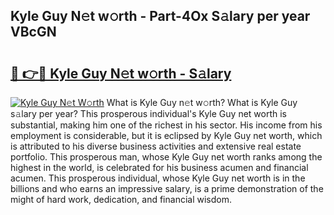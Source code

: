 ## Kyle Guy N𝚎t w𝚘rth - Part-4Ox S𝚊lary per year VBcGN

# <h2><a href="http://gc52e6o.nevu.top/?p=Kyle+Guy">🔗 👉🔴 Kyle Guy N𝚎t w𝚘rth - S𝚊lary</a></h2>

[![Kyle Guy N𝚎t W𝚘rth](https://i.imgur.com/Oavwk0R.jpeg)](http://gc52e6o.nevu.top/?p=Kyle+Guy)
What is Kyle Guy n𝚎t w𝚘rth? What is Kyle Guy s𝚊lary per year?
This prosperous individual's Kyle Guy net worth is substantial, making him one of the richest in his sector. His income from his employment is considerable, but it is eclipsed by Kyle Guy net worth, which is attributed to his diverse business activities and extensive real estate portfolio. This prosperous man, whose Kyle Guy net worth ranks among the highest in the world, is celebrated for his business acumen and financial acumen. This prosperous individual, whose Kyle Guy net worth is in the billions and who earns an impressive salary, is a prime demonstration of the might of hard work, dedication, and financial wisdom.
